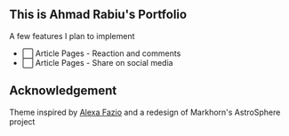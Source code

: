 ## This is Ahmad Rabiu's Portfolio

A few features I plan to implement

- ⬜ Article Pages - Reaction and comments
- ⬜ Article Pages - Share on social media

## Acknowledgement

Theme inspired by [Alexa Fazio](https://alexafazio.dev/) and a redesign of Markhorn's AstroSphere project
